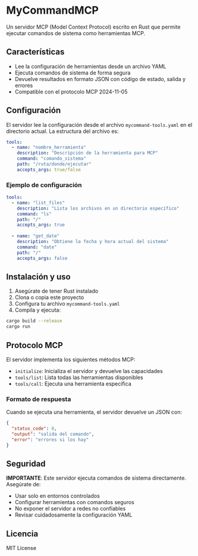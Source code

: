# MyCommandMCP

Un servidor MCP (Model Context Protocol) escrito en Rust que permite ejecutar comandos de sistema como herramientas MCP.

## Características

- Lee la configuración de herramientas desde un archivo YAML
- Ejecuta comandos de sistema de forma segura
- Devuelve resultados en formato JSON con código de estado, salida y errores
- Compatible con el protocolo MCP 2024-11-05

## Configuración

El servidor lee la configuración desde el archivo `mycommand-tools.yaml` en el directorio actual. La estructura del archivo es:

```yaml
tools:
  - name: "nombre_herramienta"
    description: "Descripción de la herramienta para MCP"
    command: "comando_sistema"
    path: "/ruta/donde/ejecutar"
    accepts_args: true/false
```

### Ejemplo de configuración

```yaml
tools:
  - name: "list_files"
    description: "Lista los archivos en un directorio específico"
    command: "ls"
    path: "/"
    accepts_args: true
    
  - name: "get_date"
    description: "Obtiene la fecha y hora actual del sistema"
    command: "date"
    path: "/"
    accepts_args: false
```

## Instalación y uso

1. Asegúrate de tener Rust instalado
2. Clona o copia este proyecto
3. Configura tu archivo `mycommand-tools.yaml`
4. Compila y ejecuta:

```bash
cargo build --release
cargo run
```

## Protocolo MCP

El servidor implementa los siguientes métodos MCP:

- `initialize`: Inicializa el servidor y devuelve las capacidades
- `tools/list`: Lista todas las herramientas disponibles
- `tools/call`: Ejecuta una herramienta específica

### Formato de respuesta

Cuando se ejecuta una herramienta, el servidor devuelve un JSON con:

```json
{
  "status_code": 0,
  "output": "salida del comando",
  "error": "errores si los hay"
}
```

## Seguridad

**IMPORTANTE**: Este servidor ejecuta comandos de sistema directamente. Asegúrate de:

- Usar solo en entornos controlados
- Configurar herramientas con comandos seguros
- No exponer el servidor a redes no confiables
- Revisar cuidadosamente la configuración YAML

## Licencia

MIT License
